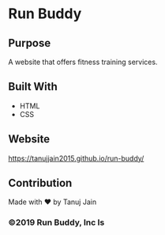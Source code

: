 # Run Buddy

## Purpose
A website that offers fitness training services.

## Built With
* HTML
* CSS

## Website
https://tanujjain2015.github.io/run-buddy/

## Contribution
Made with ❤️ by Tanuj Jain

### ©️2019 Run Buddy, Inc ls